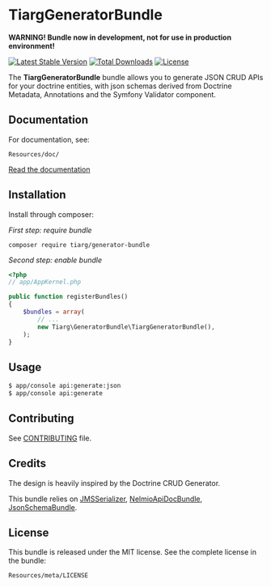 TiargGeneratorBundle
====================
**WARNING! Bundle now in development, not for use in production environment!**

[![Latest Stable Version](https://poser.pugx.org/tiarg/generator-bundle/v/stable)](https://packagist.org/packages/tiarg/generator-bundle)
[![Total Downloads](https://poser.pugx.org/tiarg/generator-bundle/downloads)](https://packagist.org/packages/tiarg/generator-bundle)
[![License](https://poser.pugx.org/tiarg/generator-bundle/license)](https://packagist.org/packages/tiarg/generator-bundle)

The **TiargGeneratorBundle** bundle allows you to generate JSON CRUD APIs for your doctrine entities, with json schemas derived from Doctrine Metadata, Annotations and the Symfony Validator component.

Documentation
-------------

For documentation, see:

    Resources/doc/

[Read the documentation](https://github.com/Lube/tiarg_generator/blob/master/Resources/doc/index.rst)

Installation
------------

Install through composer: 

*First step: require bundle*
```
composer require tiarg/generator-bundle
```

*Second step: enable bundle*
```php
<?php
// app/AppKernel.php

public function registerBundles()
{
    $bundles = array(
        // ...
        new Tiarg\GeneratorBundle\TiargGeneratorBundle(),
    );
}
```
Usage
------------

```bash
$ app/console api:generate:json
$ app/console api:generate
```

Contributing
------------

See
[CONTRIBUTING](https://github.com/Lube/tiarg_generator/blob/master/CONTRIBUTING.md)
file.


Credits
-------

The design is heavily inspired by the Doctrine CRUD Generator.

This bundle relies on [JMSSerializer](https://github.com/schmittjoh/JMSSerializerBundle), [NelmioApiDocBundle](https://github.com/nelmio/NelmioApiDocBundle), [JsonSchemaBundle](https://github.com/HadesArchitect/JsonSchemaBundle).


License
-------

This bundle is released under the MIT license. See the complete license in the
bundle:

    Resources/meta/LICENSE